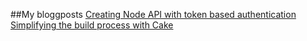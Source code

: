 ##My bloggposts
[Creating Node API with token based authentication](Creating-Node-API-with-token-based-authentication/blogpost.md)
[Simplifying the build process with Cake](Simplifying-the-build-process-with-Cake/blogpost.md)

